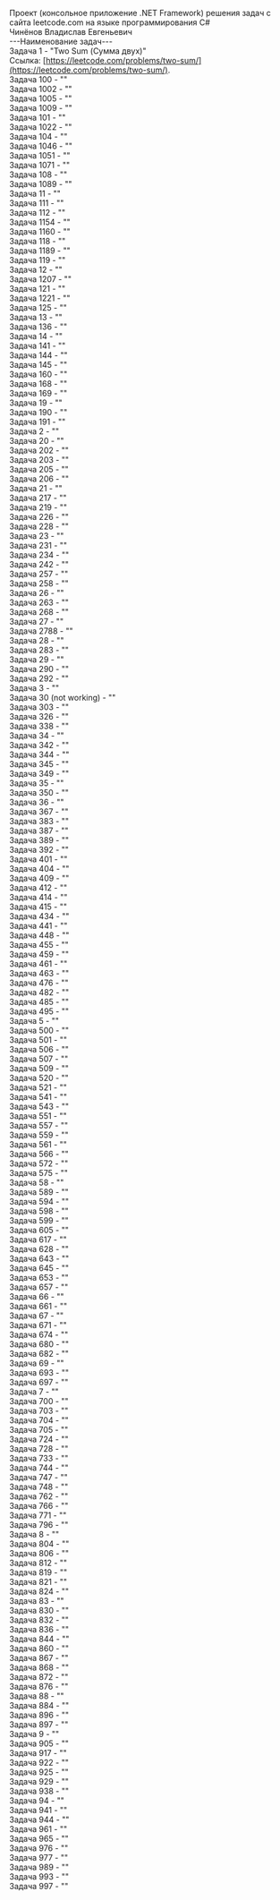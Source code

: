 Проект (консольное приложение .NET Framework) решения задач с сайта leetcode.com на языке программирования C#  
Чинёнов Владислав Евгеньевич  
---Наименование задач---  
Задача 1 - "Two Sum (Сумма двух)"  
Ссылка: [https://leetcode.com/problems/two-sum/](https://leetcode.com/problems/two-sum/).  
Задача 100 - ""  
Задача 1002 - ""  
Задача 1005 - ""  
Задача 1009 - ""  
Задача 101 - ""  
Задача 1022 - ""  
Задача 104 - ""  
Задача 1046 - ""  
Задача 1051 - ""  
Задача 1071 - ""  
Задача 108 - ""  
Задача 1089 - ""  
Задача 11 - ""  
Задача 111 - ""  
Задача 112 - ""  
Задача 1154 - ""  
Задача 1160 - ""  
Задача 118 - ""  
Задача 1189 - ""  
Задача 119 - ""  
Задача 12 - ""  
Задача 1207 - ""  
Задача 121 - ""  
Задача 1221 - ""  
Задача 125 - ""  
Задача 13 - ""  
Задача 136 - ""  
Задача 14 - ""  
Задача 141 - ""  
Задача 144 - ""  
Задача 145 - ""  
Задача 160 - ""  
Задача 168 - ""  
Задача 169 - ""  
Задача 19 - ""  
Задача 190 - ""  
Задача 191 - ""  
Задача 2 - ""  
Задача 20 - ""  
Задача 202 - ""  
Задача 203 - ""  
Задача 205 - ""  
Задача 206 - ""  
Задача 21 - ""  
Задача 217 - ""  
Задача 219 - ""  
Задача 226 - ""  
Задача 228 - ""  
Задача 23 - ""  
Задача 231 - ""  
Задача 234 - ""  
Задача 242 - ""  
Задача 257 - ""  
Задача 258 - ""  
Задача 26 - ""  
Задача 263 - ""  
Задача 268 - ""  
Задача 27 - ""  
Задача 2788 - ""  
Задача 28 - ""  
Задача 283 - ""  
Задача 29 - ""  
Задача 290 - ""  
Задача 292 - ""  
Задача 3 - ""  
Задача 30 (not working) - ""  
Задача 303 - ""  
Задача 326 - ""  
Задача 338 - ""  
Задача 34 - ""  
Задача 342 - ""  
Задача 344 - ""  
Задача 345 - ""  
Задача 349 - ""  
Задача 35 - ""  
Задача 350 - ""  
Задача 36 - ""  
Задача 367 - ""  
Задача 383 - ""  
Задача 387 - ""  
Задача 389 - ""  
Задача 392 - ""  
Задача 401 - ""  
Задача 404 - ""  
Задача 409 - ""  
Задача 412 - ""  
Задача 414 - ""  
Задача 415 - ""  
Задача 434 - ""  
Задача 441 - ""  
Задача 448 - ""  
Задача 455 - ""  
Задача 459 - ""  
Задача 461 - ""  
Задача 463 - ""  
Задача 476 - ""  
Задача 482 - ""  
Задача 485 - ""  
Задача 495 - ""  
Задача 5 - ""  
Задача 500 - ""  
Задача 501 - ""  
Задача 506 - ""  
Задача 507 - ""  
Задача 509 - ""  
Задача 520 - ""  
Задача 521 - ""  
Задача 541 - ""  
Задача 543 - ""  
Задача 551 - ""  
Задача 557 - ""  
Задача 559 - ""  
Задача 561 - ""  
Задача 566 - ""  
Задача 572 - ""  
Задача 575 - ""  
Задача 58 - ""  
Задача 589 - ""  
Задача 594 - ""  
Задача 598 - ""  
Задача 599 - ""  
Задача 605 - ""  
Задача 617 - ""  
Задача 628 - ""  
Задача 643 - ""  
Задача 645 - ""  
Задача 653 - ""  
Задача 657 - ""  
Задача 66 - ""  
Задача 661 - ""  
Задача 67 - ""  
Задача 671 - ""  
Задача 674 - ""  
Задача 680 - ""  
Задача 682 - ""  
Задача 69 - ""  
Задача 693 - ""  
Задача 697 - ""  
Задача 7 - ""  
Задача 700 - ""  
Задача 703 - ""  
Задача 704 - ""  
Задача 705 - ""  
Задача 724 - ""  
Задача 728 - ""  
Задача 733 - ""  
Задача 744 - ""  
Задача 747 - ""  
Задача 748 - ""  
Задача 762 - ""  
Задача 766 - ""  
Задача 771 - ""  
Задача 796 - ""  
Задача 8 - ""  
Задача 804 - ""  
Задача 806 - ""  
Задача 812 - ""  
Задача 819 - ""  
Задача 821 - ""  
Задача 824 - ""  
Задача 83 - ""  
Задача 830 - ""  
Задача 832 - ""  
Задача 836 - ""  
Задача 844 - ""  
Задача 860 - ""  
Задача 867 - ""  
Задача 868 - ""  
Задача 872 - ""  
Задача 876 - ""  
Задача 88 - ""  
Задача 884 - ""  
Задача 896 - ""  
Задача 897 - ""  
Задача 9 - ""  
Задача 905 - ""  
Задача 917 - ""  
Задача 922 - ""  
Задача 925 - ""  
Задача 929 - ""  
Задача 938 - ""  
Задача 94 - ""  
Задача 941 - ""  
Задача 944 - ""  
Задача 961 - ""  
Задача 965 - ""  
Задача 976 - ""  
Задача 977 - ""  
Задача 989 - ""  
Задача 993 - ""  
Задача 997 - ""  
